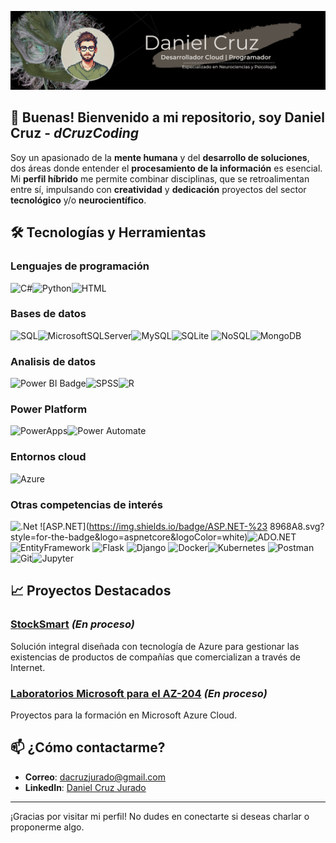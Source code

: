 ![Banner para Github](banner-github.png)

## 👋 Buenas! Bienvenido a mi repositorio, soy Daniel Cruz - *dCruzCoding*

Soy un apasionado de la **mente humana** y del **desarrollo de soluciones**, dos áreas donde entender el **procesamiento de la información** es esencial. Mi **perfil híbrido** me permite combinar disciplinas, que se retroalimentan entre sí, impulsando con **creatividad** y **dedicación** proyectos del sector **tecnológico** y/o **neurocientífico**.


## 🛠️ Tecnologías y Herramientas

### Lenguajes de programación
![C#](https://img.shields.io/badge/csharp%23-%2368217A.svg?style=for-the-badge&logo=csharp&logoColor=white)![Python](https://img.shields.io/badge/python-3670A0?style=for-the-badge&logo=python&logoColor=ffdd54)![HTML](https://img.shields.io/badge/html5-%23E34F26.svg?style=for-the-badge&logo=html5&logoColor=white)

### Bases de datos
![SQL](https://img.shields.io/badge/sql-%2300f0f0.svg?style=for-the-badge)![MicrosoftSQLServer](https://img.shields.io/badge/Microsoft%20SQL%20Sever-CC2927?style=for-the-badge&logo=microsoft%20sql%20server&logoColor=white)![MySQL](https://img.shields.io/badge/mysql-%234479a1.svg?style=for-the-badge&logo=mysql&logoColor=white)![SQLite](https://img.shields.io/badge/sqlite-%23003b57.svg?style=for-the-badge&logo=sqlite&logoColor=white)
![NoSQL](https://img.shields.io/badge/NoSQL-%2347A248.svg?style=for-the-badge)![MongoDB](https://img.shields.io/badge/MongoDB-%2364D960.svg?style=for-the-badge&logo=mongodb&logoColor=white)

### Analisis de datos
![Power BI Badge](https://img.shields.io/badge/Power%20BI-%23C2A13D.svg?style=for-the-badge&logo=powerbi&logoColor=white)![SPSS](https://img.shields.io/badge/spss-%23ee4353.svg?style=for-the-badge&logo=spss&logoColor=white)![R](https://img.shields.io/badge/r-%23425A7D.svg?style=for-the-badge&logo=r&logoColor=white)

### Power Platform
![PowerApps](https://img.shields.io/badge/Power%20Apps-%23D5006D.svg?style=for-the-badge&logo=powerapps&logoColor=white)![Power Automate](https://img.shields.io/badge/Power%20Automate-%230A64A4.svg?style=for-the-badge&logo=powerautomate&logoColor=white)

### Entornos cloud
![Azure](https://img.shields.io/badge/azure-%230072C6.svg?style=for-the-badge&logo=microsoftazure&logoColor=white) 

### Otras competencias de interés
![.Net](https://img.shields.io/badge/.NET-%235C2D91.svg?style=for-the-badge&logo=.net&logoColor=white) ![ASP.NET](https://img.shields.io/badge/ASP.NET-%23 8968A8.svg?style=for-the-badge&logo=aspnetcore&logoColor=white)![ADO.NET](https://img.shields.io/badge/ADO.NET-%237B3CC2.svg?style=for-the-badge&logo=adonet&logoColor=white)![EntityFramework](https://img.shields.io/badge/Entity%20Framework-%237B3CC2.svg?style=for-the-badge&logo=ef&logoColor=white)
![Flask](https://img.shields.io/badge/flask-%23000.svg?style=for-the-badge&logo=flask&logoColor=white) ![Django](https://img.shields.io/badge/Django-%23092E20.svg?style=for-the-badge&logo=django&logoColor=white)
![Docker](https://img.shields.io/badge/docker-%230db7ed.svg?style=for-the-badge&logo=docker&logoColor=white)![Kubernetes](https://img.shields.io/badge/kubernetes-%23326ce5.svg?style=for-the-badge&logo=kubernetes&logoColor=white)
![Postman](https://img.shields.io/badge/Postman-%23D95C2F.svg?style=for-the-badge&logo=postman&logoColor=white)![Git](https://img.shields.io/badge/Git-%23F05032.svg?style=for-the-badge&logo=git&logoColor=white)![Jupyter](https://img.shields.io/badge/Jupyter-%23F37626.svg?style=for-the-badge&logo=jupyter&logoColor=white)


## 📈 Proyectos Destacados

### [StockSmart](https://github.com/dCruzCoding/stocksmart.git)     *(En proceso)*
Solución integral diseñada con tecnología de Azure para gestionar las existencias de productos de compañías que comercializan a través de Internet.

### [Laboratorios Microsoft para el AZ-204](https://github.com/dCruzCoding/MicrosoftLabs-AZ204.git)     *(En proceso)*
Proyectos para la formación en Microsoft Azure Cloud.


## 📫 ¿Cómo contactarme?

- **Correo**: [dacruzjurado@gmail.com](mailto:dacruzjurado@gmail.com)
- **LinkedIn**: [Daniel Cruz Jurado](www.linkedin.com/in/daniel-cruzjurado)

---

¡Gracias por visitar mi perfil! No dudes en conectarte si deseas charlar o proponerme algo.

